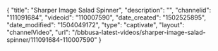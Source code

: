 {
    "title": "Sharper Image Salad Spinner",
    "description": "",
    "channelid": "111091684",
    "videoid": "110007590",
    "date_created": "1502525895",
    "date_modified": "1504049172",
    "type": "captivate",
    "layout": "channelVideo",
    "url": "\/bbbusa-latest-videos\/sharper-image-salad-spinner\/111091684-110007590"
}